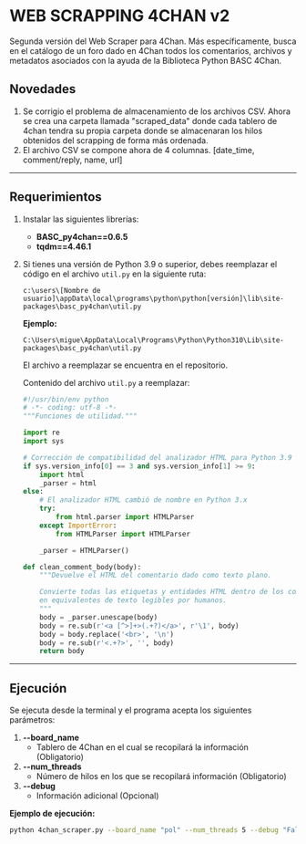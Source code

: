 # WEB SCRAPPING 4CHAN v2

Segunda versión del Web Scraper para 4Chan. Más específicamente, busca en el catálogo de un foro dado en 4Chan todos los comentarios, archivos y metadatos asociados con la ayuda de la Biblioteca Python BASC 4Chan.

## Novedades
1. Se corrigio el problema de almacenamiento de los archivos CSV. Ahora se crea una carpeta llamada "scraped_data" donde cada tablero de 4chan tendra su propia carpeta donde se almacenaran los hilos obtenidos del scrapping de forma más ordenada.
2.  El archivo CSV se compone ahora de 4 columnas.
  [date_time, comment/reply, name, url]

---

## Requerimientos

1. Instalar las siguientes librerías:
   - **BASC_py4chan==0.6.5**
   - **tqdm==4.46.1**

2. Si tienes una versión de Python 3.9 o superior, debes reemplazar el código en el archivo `util.py` en la siguiente ruta:

    ```
    c:\users\[Nombre de usuario]\appData\local\programs\python\python[versión]\lib\site-packages\basc_py4chan\util.py
    ```

    **Ejemplo:**

    ```
    C:\Users\migue\AppData\Local\Programs\Python\Python310\Lib\site-packages\basc_py4chan\util.py
    ```

    El archivo a reemplazar se encuentra en el repositorio.

    Contenido del archivo `util.py` a reemplazar:

    ```python
    #!/usr/bin/env python
    # -*- coding: utf-8 -*-
    """Funciones de utilidad."""

    import re
    import sys

    # Corrección de compatibilidad del analizador HTML para Python 3.9 en adelante
    if sys.version_info[0] == 3 and sys.version_info[1] >= 9:
        import html
        _parser = html
    else:
        # El analizador HTML cambió de nombre en Python 3.x
        try:
            from html.parser import HTMLParser
        except ImportError:
            from HTMLParser import HTMLParser

        _parser = HTMLParser()

    def clean_comment_body(body):
        """Devuelve el HTML del comentario dado como texto plano.

        Convierte todas las etiquetas y entidades HTML dentro de los comentarios de 4chan
        en equivalentes de texto legibles por humanos.
        """
        body = _parser.unescape(body)
        body = re.sub(r'<a [^>]+>(.+?)</a>', r'\1', body)
        body = body.replace('<br>', '\n')
        body = re.sub(r'<.+?>', '', body)
        return body
    ```

---

## Ejecución

Se ejecuta desde la terminal y el programa acepta los siguientes parámetros:

1. **--board_name**
   - Tablero de 4Chan en el cual se recopilará la información (Obligatorio)
2. **--num_threads**
   - Número de hilos en los que se recopilará información (Obligatorio)
3. **--debug**
   - Información adicional (Opcional)

**Ejemplo de ejecución:**

```bash
python 4chan_scraper.py --board_name "pol" --num_threads 5 --debug "False"

